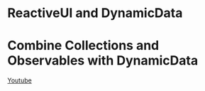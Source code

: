 # ReactiveUI and DynamicData


# Combine Collections and Observables with DynamicData
[Youtube](https://www.youtube.com/watch?v=yVd7vbeFj-g)
